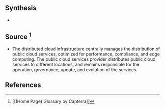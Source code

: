 ## Synthesis
- 
## Source [^1]
- The distributed cloud infrastructure centrally manages the distribution of public cloud services, optimized for performance, compliance, and edge computing. The public cloud services provider distributes public cloud services to different locations, and remains responsible for the operation, governance, update, and evolution of the services.
## References

[^1]: [[(Home Page) Glossary by Capterra]]
